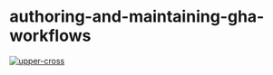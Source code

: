 # authoring-and-maintaining-gha-workflows

[![upper-cross](https://github.com/Efthymios-Stathakis/authoring-and-maintaining-gha-workflows/actions/workflows/upper-cross.yml/badge.svg)](https://github.com/Efthymios-Stathakis/authoring-and-maintaining-gha-workflows/actions/workflows/upper-cross.yml)